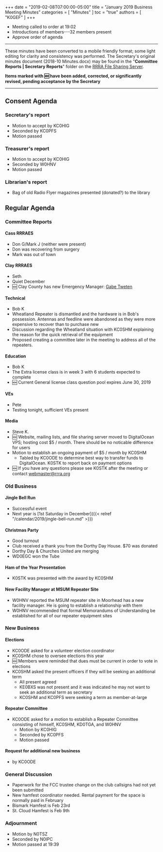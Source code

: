 +++
date = "2019-02-08T07:00:00-05:00"
title = "January 2019 Business Meeting Minutes"
categories = [ "Minutes" ]
toc = "true"
authors = [ "K0GEF" ]
+++
* Meeting called to order at 19:02
* Introductions of members---32 members present
* Approve order of agenda

<!--more-->

---

These minutes have been converted to a mobile friendly format; some light
editing for clarity and consistency was performed. The Secretary's original
minutes document (2018-10 Minutes.docx) may be found in the
"**Committee Reports | Secretary Reports**" folder on the
[RRRA File Sharing Server](https://cloud.rrra.org/). 

**Items marked with :new: have been added, corrected, or significantly
revised, pending acceptance by the Secretary**

---

## Consent Agenda 

### Secretary's report
* Motion to accept by KC0HIG
* Seconded by KC0PFS
* Motion passed

### Treasurer's report
* Motion to accept by KC0HIG
* Seconded by W0HNV
* Motion passed

### Librarian's report
* Bag of old Radio Flyer magazines presented (donated?) to the library

## Regular Agenda

### Committee Reports 

#### Cass RRRAES
* Don G/Mark J (neither were present)
* Don was recovering from surgery
* Mark was out of town

#### Clay RRRAES
* Seth
* Quiet December
* :new: Clay County has new Emergency Manager: [Gabe Tweten](https://mn-claycounty2.civicplus.com/directory.aspx?EID=241)

#### Technical
* Bob K
* Wheatland Repeater is dismantled and the hardware is in Bob's
possession. Antennas and feedline were abandoned as they were more
expensive to recover than to purchase new
* Discussion regarding the Wheatland situation with KC0SHM explaining
the reason for the quick retrieval of the equipment
* Proposed creating a committee later in the meeting to address all of
the repeaters.

#### Education
* Bob K
* The Extra license class is in week 3 with 6 students expected to complete
* :new: Current General license class question pool expires June 30, 2019


#### VEs
* Pete
* Testing tonight, sufficient VEs present

#### Media
* Steve K.
* :new: Website, mailing lists, and file sharing server moved to DigitalOcean VPS; hosting cost $5 / month. There should be no noticable difference for users
* Motion to establish an ongoing payment of $5 / month by KC0SHM
    * Tabled by KC0ODE to determine best way to transfer funds to DigitalOcean. K0STK to report back on payment options
* :new: If you have any questions please see K0STK after the meeting or contact webmaster@rrra.org

### Old Business

#### Jingle Bell Run
* Successful event
* Next year is [1st Saturday in December]({{< relref "/calendar/2019/jingle-bell-run.md" >}})

#### Christmas Party
* Good turnout
* Club received a thank you from the Dorthy Day House. $70 was donated
* Dorthy Day & Churches United are merging
* WD0EGC won the Tube

#### Ham of the Year Presentation
* K0STK was presented with the award by KC0SHM

#### New Facility Manager at MSUM Repeater Site
* W0HNV reported the MSUM repeater site in Moorhead has a new facility
manager. He is going to establish a relationship with them
* W0HNV recommended that formal Memorandums of Understanding be
established for all of our repeater equipment sites

### New Business

#### Elections
* KC0ODE asked for a volunteer election coordinator
* KC0SHM  chose to oversee elections this year
* :new: Members were reminded that dues must be current in order to vote in elections
* KC0SHM asked the present officers if they will be seeking an
additional term
    * All present agreed
    * KE0BXS was not present and it was indicated he may not want to seek an additional term as secretary
    * KC0SHM and KC0PFS were seeking a term as member-at-large

#### Repeater Committee
* KC0ODE asked for a motion to establish a Repeater Committee consisting of himself, KC0SHM, KD0TGA, and W0HNV
    * Motion by KC0HIG
    * Seconded by KC0PFS
    * Motion passed

#### Request for additional new business
* by KC0ODE

### General Discussion
* Paperwork for the FCC trustee change on the club callsigns had not yet been submitted
* New hamfest coordinator needed. Rental payment for the space is normally paid in February
* Bismark Hamfest is Feb 23rd
* St. Cloud Hamfest is Feb 9th

### Adjournment
* Motion by N0TSZ
* Seconded by N0IPC
* Motion passed at 19:39
